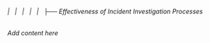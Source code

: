 ###### |   |   |   |   |   ├── Effectiveness of Incident Investigation Processes

*Add content here*